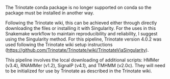 The Trinotate conda package is no longer supported on conda so the package must be installed in another way. 

Following the Trinotate wiki, this can be achieved either through directly downloading the files or installing it with Singularity. 
For the uses in this Snakemake workflow to maintain reproducibility and reliability, I suggest using the Singularity method. For this pipeline, Trinotate version 4.0.2 was used following the Trinotate wiki setup instructions (https://github.com/Trinotate/Trinotate/wiki/TrinotateViaSingularity).

This pipeline involves the local downloading of additional scripts: HMMer (v3.4), RNAMMer (v1.2), SignalP (v4.1), and TMHMM (v2.0c). They will need to be initialized for use by Trinotate as described in the Trinotate wiki.